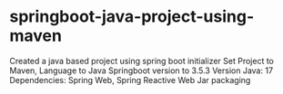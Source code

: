 # springboot-java-project-using-maven

Created a java based project using spring boot initializer
Set Project to Maven, Language to Java
Springboot version to 3.5.3
Version Java: 17
Dependencies: Spring Web, Spring Reactive Web
Jar packaging
